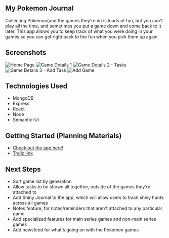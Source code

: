 ## My Pokemon Journal

Collecting Pokemon(and the games they're in) is loads of fun, but you can't play all the time, and sometimes you put a game down and come back to it later. This app allows you to keep track of what you were doing in your games so you can get right back to the fun when you pick them up again.

## Screenshots
![Home Page](https://i.imgur.com/rg3HS1A.png)
![Game Details 1](https://i.imgur.com/9sI73q3.png)
![Game Details 2 - Tasks](https://i.imgur.com/0kSqB3U.png)
![Game Details 3 - Add Task](https://i.imgur.com/aVimGLf.png)
![Add Game](https://i.imgur.com/aVimGLf.png)

## Technologies Used
* MongoDB
* Express
* React
* Node
* Semantic-UI

## Getting Started (Planning Materials)
* [Check out the app here!](https://my-pokemon-journal.herokuapp.com/)
* [Trello link](https://trello.com/invite/b/0lCBAbXu/c68f7229e3fd3ff9d0a8746735c3b703/my-pokemon-journal)

## Next Steps
* Sort game list by generation
* Allow tasks to be shown all together, outside of the games they're attached to
* Add Shiny Journal to the app, which will allow users to track shiny hunts across all games
* Notes feature, for notes/reminders that aren't attached to any particular game
* Add specialized features for main series games and non-main series games
* Add newsfeed for what's going on with the Pokemon games